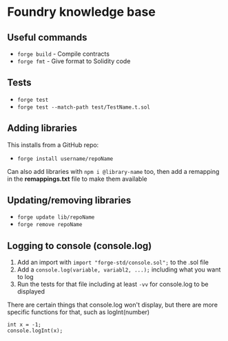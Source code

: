 # Foundry knowledge base

## Useful commands

- `forge build` - Compile contracts
- `forge fmt` - Give format to Solidity code

## Tests

- `forge test`
- `forge test --match-path test/TestName.t.sol`

## Adding libraries

This installs from a GitHub repo:

- `forge install username/repoName`

Can also add libraries with `npm i @library-name` too, then add a remapping in the **remappings.txt** file to make them available

## Updating/removing libraries

- `forge update lib/repoName`
- `forge remove repoName`

## Logging to console (console.log)

1. Add an import with `import "forge-std/console.sol";` to the .sol file
2. Add a `console.log(variable, variabl2, ...);` including what you want to log
3. Run the tests for that file including at least `-vv` for console.log to be displayed

There are certain things that console.log won't display, but there are more specific functions for that, such as logInt(number)

```code
int x = -1;
console.logInt(x);
```
